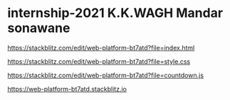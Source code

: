 # internship-2021 K.K.WAGH Mandar sonawane
https://stackblitz.com/edit/web-platform-bt7atd?file=index.html 

https://stackblitz.com/edit/web-platform-bt7atd?file=style.css

https://stackblitz.com/edit/web-platform-bt7atd?file=countdown.js

https://web-platform-bt7atd.stackblitz.io
